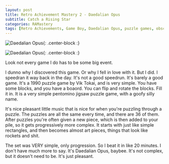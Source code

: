 ```yaml
---
layout: post
title: Retro Achievement Mastery 2 - Daedalian Opus
subtitle: Catch a Rising Star
categories: RAMastery
tags: [Retro Achievements, Game Boy, Daedalian Opus, puzzle games, obscure games, retro games, Reviews]
---
```




![Daedalian Opus](https://imgur.com/DyUJOpj.png){: .center-block :}

![Daedalian Opus](https://imgur.com/rccW4Uw.png){: .center-block :}

Look not every game I do has to be some big event.

I dunno why I discovered this game. Or why I fell in love with it. But I did. I speedran it way back in the day. It's not a good speedrun. It's barely a good game. It's a 1990 puzzle game by Vik Tokai, and is very simple. You have some blocks, and you have a boaord. You can flip and rotate the blocks. Fill it in. It is a very simple pentomino jigsaw puzzle game, with a goofy silly name.

It's nice pleasant little music that is nice for when you're puzzling through a puzzle. The puzzles are all the same every time, and there are 36 of them. After puzzles you're often given a new piece, which is then added to your pile, so it gets progressively more complex. It starts with just like simple rectangles, and then becomes almost  art pieces, things that look like rockets and shit.

The set was VERY simple, only progression. So I beat it in like 20 minutes. I don't have much more to say. It's Daedalian Opus, baybee. It's not complex, but it doesn't need to be. It's just pleasant.